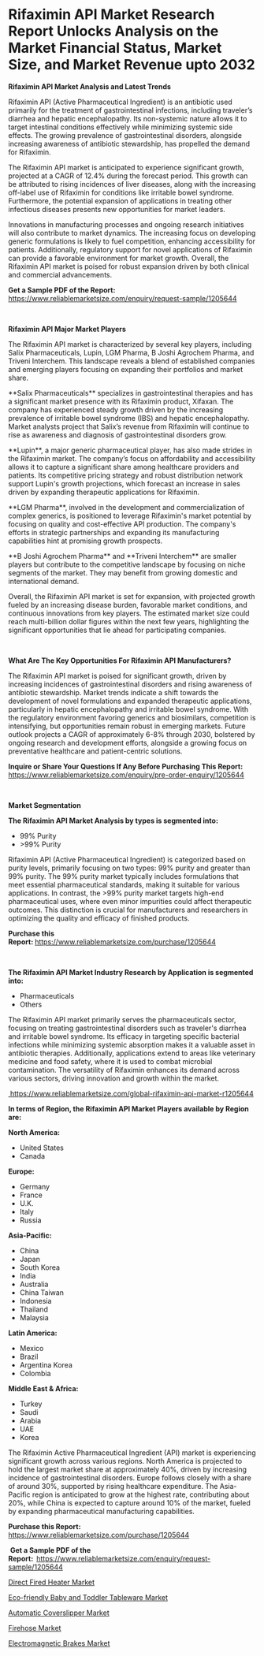 <p><h1>Rifaximin API Market Research Report Unlocks Analysis on the Market Financial Status, Market Size, and Market Revenue upto 2032</h1></p><p><strong>Rifaximin API Market Analysis and Latest Trends</strong></p>
<p><p>Rifaximin API (Active Pharmaceutical Ingredient) is an antibiotic used primarily for the treatment of gastrointestinal infections, including traveler’s diarrhea and hepatic encephalopathy. Its non-systemic nature allows it to target intestinal conditions effectively while minimizing systemic side effects. The growing prevalence of gastrointestinal disorders, alongside increasing awareness of antibiotic stewardship, has propelled the demand for Rifaximin.</p><p>The Rifaximin API market is anticipated to experience significant growth, projected at a CAGR of 12.4% during the forecast period. This growth can be attributed to rising incidences of liver diseases, along with the increasing off-label use of Rifaximin for conditions like irritable bowel syndrome. Furthermore, the potential expansion of applications in treating other infectious diseases presents new opportunities for market leaders.</p><p>Innovations in manufacturing processes and ongoing research initiatives will also contribute to market dynamics. The increasing focus on developing generic formulations is likely to fuel competition, enhancing accessibility for patients. Additionally, regulatory support for novel applications of Rifaximin can provide a favorable environment for market growth. Overall, the Rifaximin API market is poised for robust expansion driven by both clinical and commercial advancements.</p></p>
<p><strong>Get a Sample PDF of the Report:&nbsp;</strong> <a href="https://www.reliablemarketsize.com/enquiry/request-sample/1205644?utm_campaign=3254&utm_medium=2&utm_source=Github&utm_content=ia&utm_term=26032025&utm_id=rifaximin-api">https://www.reliablemarketsize.com/enquiry/request-sample/1205644</a></p>
<p>&nbsp;</p>
<p><strong>Rifaximin API Major Market Players</strong></p>
<p><p>The Rifaximin API market is characterized by several key players, including Salix Pharmaceuticals, Lupin, LGM Pharma, B Joshi Agrochem Pharma, and Triveni Interchem. This landscape reveals a blend of established companies and emerging players focusing on expanding their portfolios and market share.</p><p>**Salix Pharmaceuticals** specializes in gastrointestinal therapies and has a significant market presence with its Rifaximin product, Xifaxan. The company has experienced steady growth driven by the increasing prevalence of irritable bowel syndrome (IBS) and hepatic encephalopathy. Market analysts project that Salix’s revenue from Rifaximin will continue to rise as awareness and diagnosis of gastrointestinal disorders grow.</p><p>**Lupin**, a major generic pharmaceutical player, has also made strides in the Rifaximin market. The company’s focus on affordability and accessibility allows it to capture a significant share among healthcare providers and patients. Its competitive pricing strategy and robust distribution network support Lupin's growth projections, which forecast an increase in sales driven by expanding therapeutic applications for Rifaximin.</p><p>**LGM Pharma**, involved in the development and commercialization of complex generics, is positioned to leverage Rifaximin's market potential by focusing on quality and cost-effective API production. The company's efforts in strategic partnerships and expanding its manufacturing capabilities hint at promising growth prospects.</p><p>**B Joshi Agrochem Pharma** and **Triveni Interchem** are smaller players but contribute to the competitive landscape by focusing on niche segments of the market. They may benefit from growing domestic and international demand.</p><p>Overall, the Rifaximin API market is set for expansion, with projected growth fueled by an increasing disease burden, favorable market conditions, and continuous innovations from key players. The estimated market size could reach multi-billion dollar figures within the next few years, highlighting the significant opportunities that lie ahead for participating companies.</p></p>
<p>&nbsp;</p>
<p><strong>What Are The Key Opportunities For Rifaximin API Manufacturers?</strong></p>
<p><p>The Rifaximin API market is poised for significant growth, driven by increasing incidences of gastrointestinal disorders and rising awareness of antibiotic stewardship. Market trends indicate a shift towards the development of novel formulations and expanded therapeutic applications, particularly in hepatic encephalopathy and irritable bowel syndrome. With the regulatory environment favoring generics and biosimilars, competition is intensifying, but opportunities remain robust in emerging markets. Future outlook projects a CAGR of approximately 6-8% through 2030, bolstered by ongoing research and development efforts, alongside a growing focus on preventative healthcare and patient-centric solutions.</p></p>
<p><strong>Inquire or Share Your Questions If Any Before Purchasing This Report:</strong> <a href="https://www.reliablemarketsize.com/enquiry/pre-order-enquiry/1205644?utm_campaign=3254&utm_medium=2&utm_source=Github&utm_content=ia&utm_term=26032025&utm_id=rifaximin-api">https://www.reliablemarketsize.com/enquiry/pre-order-enquiry/1205644</a></p>
<p>&nbsp;</p>
<p><strong>Market Segmentation</strong></p>
<p><strong>The Rifaximin API Market Analysis by types is segmented into:</strong></p>
<p><ul><li>99% Purity</li><li>>99% Purity</li></ul></p>
<p><p>Rifaximin API (Active Pharmaceutical Ingredient) is categorized based on purity levels, primarily focusing on two types: 99% purity and greater than 99% purity. The 99% purity market typically includes formulations that meet essential pharmaceutical standards, making it suitable for various applications. In contrast, the >99% purity market targets high-end pharmaceutical uses, where even minor impurities could affect therapeutic outcomes. This distinction is crucial for manufacturers and researchers in optimizing the quality and efficacy of finished products.</p></p>
<p><strong>Purchase this Report:&nbsp;</strong><a href="https://www.reliablemarketsize.com/purchase/1205644?utm_campaign=3254&utm_medium=2&utm_source=Github&utm_content=ia&utm_term=26032025&utm_id=rifaximin-api">https://www.reliablemarketsize.com/purchase/1205644</a></p>
<p>&nbsp;</p>
<p><strong>The Rifaximin API Market Industry Research by Application is segmented into:</strong></p>
<p><ul><li>Pharmaceuticals</li><li>Others</li></ul></p>
<p><p>The Rifaximin API market primarily serves the pharmaceuticals sector, focusing on treating gastrointestinal disorders such as traveler's diarrhea and irritable bowel syndrome. Its efficacy in targeting specific bacterial infections while minimizing systemic absorption makes it a valuable asset in antibiotic therapies. Additionally, applications extend to areas like veterinary medicine and food safety, where it is used to combat microbial contamination. The versatility of Rifaximin enhances its demand across various sectors, driving innovation and growth within the market.</p></p>
<p><a href="https://www.reliablemarketsize.com/global-rifaximin-api-market-r1205644?utm_campaign=3254&utm_medium=2&utm_source=Github&utm_content=ia&utm_term=26032025&utm_id=rifaximin-api">&nbsp;https://www.reliablemarketsize.com/global-rifaximin-api-market-r1205644</a></p>
<p><strong>In terms of Region, the Rifaximin API Market Players available by Region are:</strong></p>
<p>
    <p> <strong> North America: </strong>
        <ul>
            <li>United States</li>
            <li>Canada</li>
        </ul>
        </p> 
    <p> <strong> Europe: </strong>
        <ul>
            <li>Germany</li>
            <li>France</li>
            <li>U.K.</li>
            <li>Italy</li>
            <li>Russia</li>
        </ul>
        </p> 
    <p> <strong> Asia-Pacific: </strong>
        <ul>
            <li>China</li>
            <li>Japan</li>
            <li>South Korea</li>
            <li>India</li>
            <li>Australia</li>
            <li>China Taiwan</li>
            <li>Indonesia</li>
            <li>Thailand</li>
            <li>Malaysia</li>
        </ul>
        </p> 
    <p> <strong> Latin America: </strong>
        <ul>
            <li>Mexico</li>
            <li>Brazil</li>
            <li>Argentina Korea</li>
            <li>Colombia</li>
        </ul>
        </p> 
    <p> <strong> Middle East & Africa: </strong>
        <ul>
            <li>Turkey</li>
            <li>Saudi</li>
            <li>Arabia</li>
            <li>UAE</li>
            <li>Korea</li>
        </ul>
    </p>
    </p>
<p><p>The Rifaximin Active Pharmaceutical Ingredient (API) market is experiencing significant growth across various regions. North America is projected to hold the largest market share at approximately 40%, driven by increasing incidence of gastrointestinal disorders. Europe follows closely with a share of around 30%, supported by rising healthcare expenditure. The Asia-Pacific region is anticipated to grow at the highest rate, contributing about 20%, while China is expected to capture around 10% of the market, fueled by expanding pharmaceutical manufacturing capabilities.</p></p>
<p><strong>Purchase this Report: </strong><a href="https://www.reliablemarketsize.com/purchase/1205644?utm_campaign=3254&utm_medium=2&utm_source=Github&utm_content=ia&utm_term=26032025&utm_id=rifaximin-api">https://www.reliablemarketsize.com/purchase/1205644</a></p>
<p>&nbsp;<strong>Get a Sample PDF of the Report:&nbsp;&nbsp;</strong><a href="https://www.reliablemarketsize.com/enquiry/request-sample/1205644?utm_campaign=3254&utm_medium=2&utm_source=Github&utm_content=ia&utm_term=26032025&utm_id=rifaximin-api">https://www.reliablemarketsize.com/enquiry/request-sample/1205644</a></p>
<p><strong></strong></p>
<p><p><a href="https://www.linkedin.com/pulse/in-depth-direct-fired-heater-market-report-growth-evaluation-frw4e?utm_campaign=3254&utm_medium=2&utm_source=Github&utm_content=ia&utm_term=26032025&utm_id=rifaximin-api">Direct Fired Heater Market</a></p><p><a href="https://github.com/ziwersekos/Market-Research-Report-List-1/blob/main/eco-friendly-baby-and-toddler-tableware-market.md?utm_campaign=3254&utm_medium=2&utm_source=Github&utm_content=ia&utm_term=26032025&utm_id=rifaximin-api">Eco-friendly Baby and Toddler Tableware Market</a></p><p><a href="https://www.linkedin.com/pulse/analytics-driven-insights-automatic-coverslipper-market-zlxwe?utm_campaign=3254&utm_medium=2&utm_source=Github&utm_content=ia&utm_term=26032025&utm_id=rifaximin-api">Automatic Coverslipper Market</a></p><p><a href="https://www.linkedin.com/pulse/firehose-market-analysis-shows-detailed-trends-demand-supply-xuoxe?utm_campaign=3254&utm_medium=2&utm_source=Github&utm_content=ia&utm_term=26032025&utm_id=rifaximin-api">Firehose Market</a></p><p><a href="https://www.linkedin.com/pulse/electromagnetic-brakes-market-study-forecasted-cagr-51-618pe?utm_campaign=3254&utm_medium=2&utm_source=Github&utm_content=ia&utm_term=26032025&utm_id=rifaximin-api">Electromagnetic Brakes Market</a></p></p>